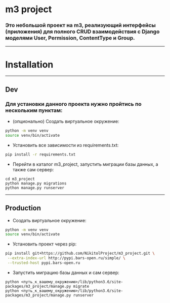 # m3 project
### Это небольшой проект на m3, реализующий интерфейсы (приложения) для полного CRUD взаимодействия с Django моделями User, Permission, ContentType и Group.
---
# Installation
---
## Dev
### Для установки данного проекта нужно пройтись по нескольким пунктам:
- (опционально) Создать виртуальное окружение:
```bash
python -m venv venv
source venv/bin/activate
```
- Установить все зависимости из requirements.txt:
```bash
pip install -r requirements.txt
```
- Перейти в каталог m3_project, запустить миграции базы данных, а также сам сервер:
```
cd m3_project
python manage.py migrations
python manage.py runserver
```
---
## Production
- Создать виртуальное окружение:
```bash
python -m venv venv
source venv/bin/activate
```
- Установить проект через pip:
```bash
pip install git+https://github.com/NikitolProject/m3_project.git \
 --extra-index-url http://pypi.bars-open.ru/simple/ \
 --trusted-host pypi.bars-open.ru
```
- Запустить миграцию базы данных и сам сервер:
```
python <путь_к_вашему_окружению>/lib/python3.6/site-packages/m3_project/manage.py migrate
python <путь_к_вашему_окружению>/lib/python3.6/site-packages/m3_project/manage.py runserver
```

